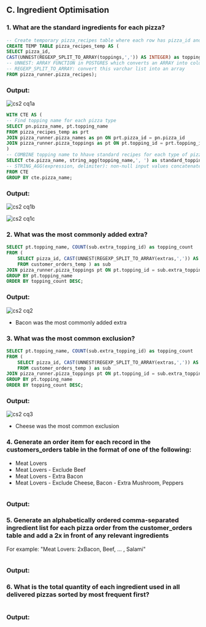 ## C. Ingredient Optimisation
### 1. What are the standard ingredients for each pizza?
~~~~sql
-- Create temporary pizza_recipes table where each row has pizza_id and its corresponding one topping id
CREATE TEMP TABLE pizza_recipes_temp AS (
SELECT pizza_id,
CAST(UNNEST(REGEXP_SPLIT_TO_ARRAY(toppings,',')) AS INTEGER) as topping_id 
-- UNNEST: ARRAY FUNCTION in POSTGRES which converts an ARRAY into columns
-- REGEXP_SPLIT_TO_ARRAY: convert this varchar list into an array 
FROM pizza_runner.pizza_recipes);
~~~~
### Output:
![cs2 cq1a](https://github.com/bachbaongan/Portfolio_Data/assets/144385168/46213aec-3727-4329-90f2-97f07eaa70db)

~~~~sql
WITH CTE AS (
-- Find topping name for each pizza type
SELECT pn.pizza_name, pt.topping_name
FROM pizza_recipes_temp as prt 
JOIN pizza_runner.pizza_names as pn ON prt.pizza_id = pn.pizza_id
JOIN pizza_runner.pizza_toppings as pt ON pt.topping_id = prt.topping_id 
)
-- COMBINE topping name to hhave standard recipes for each type of pizza
SELECT cte.pizza_name, string_agg(topping_name,', ') as standard_topping
-- STRING_AGG(expression, delimiter): non-null input values concatenated into a string, separated by delimiter
FROM CTE
GROUP BY cte.pizza_name;
~~~~
### Output:
![cs2 cq1b](https://github.com/bachbaongan/Portfolio_Data/assets/144385168/206e7f68-d257-49e7-a923-ebc722a9f829)

![cs2 cq1c](https://github.com/bachbaongan/Portfolio_Data/assets/144385168/206b4fb1-aa7a-40f9-9fab-b457814c4550)

### 2. What was the most commonly added extra?
~~~~sql
SELECT pt.topping_name, COUNT(sub.extra_topping_id) as topping_count
FROM (
	SELECT pizza_id, CAST(UNNEST(REGEXP_SPLIT_TO_ARRAY(extras,',')) AS INTEGER) as extra_topping_id 
	FROM customer_orders_temp ) as sub
JOIN pizza_runner.pizza_toppings pt ON pt.topping_id = sub.extra_topping_id
GROUP BY pt.topping_name
ORDER BY topping_count DESC;
~~~~
### Output:
![cs2 cq2](https://github.com/bachbaongan/Portfolio_Data/assets/144385168/489dfb3a-34a4-4498-a978-b886adf14cd8)

* Bacon was the most commonly added extra

### 3. What was the most common exclusion?
~~~~sql
SELECT pt.topping_name, COUNT(sub.extra_topping_id) as topping_count
FROM (
	SELECT pizza_id, CAST(UNNEST(REGEXP_SPLIT_TO_ARRAY(extras,',')) AS INTEGER) as extra_topping_id 
	FROM customer_orders_temp ) as sub
JOIN pizza_runner.pizza_toppings pt ON pt.topping_id = sub.extra_topping_id
GROUP BY pt.topping_name
ORDER BY topping_count DESC;
~~~~
### Output:
![cs2 cq3](https://github.com/bachbaongan/Portfolio_Data/assets/144385168/b3994a58-1f51-4c9c-a1dc-89e70d7dceb4)

* Cheese was the most common exclusion
  
### 4. Generate an order item for each record in the customers_orders table in the format of one of the following:

* Meat Lovers
* Meat Lovers - Exclude Beef
* Meat Lovers - Extra Bacon
* Meat Lovers - Exclude Cheese, Bacon - Extra Mushroom, Peppers
  
~~~~sql

~~~~
### Output:

### 5. Generate an alphabetically ordered comma-separated ingredient list for each pizza order from the customer_orders table and add a 2x in front of any relevant ingredients
For example: "Meat Lovers: 2xBacon, Beef, ... , Salami"
~~~~sql

~~~~
### Output:

### 6. What is the total quantity of each ingredient used in all delivered pizzas sorted by most frequent first?
~~~~sql

~~~~
### Output:
